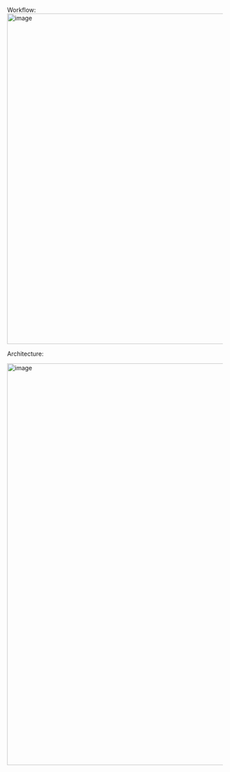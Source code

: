 Workflow:
<img width="770" alt="image" src="https://github.com/cyse7125-fall2023-group2/.github/assets/114118569/2c73da42-8567-4d86-88ef-0aa560f994b2">

Architecture:

<img width="936" alt="image" src="https://github.com/cyse7125-fall2023-group2/.github/assets/114118569/f945d638-30c6-427c-86e6-e1bbb37af899">
